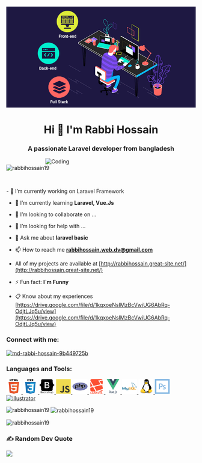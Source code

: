 ![logo](https://github.com/rabbihossain19/rabbihossain19/blob/main/gitbanner.gif)
<h1 align="center">Hi  👋 I'm Rabbi Hossain</h1>
<h3 align="center">A passionate Laravel developer from bangladesh</h3>
<img align="right" alt="Coding" width="400px" src="https://cdn.dribbble.com/users/1162077/screenshots/3848914/programmer.gif" />

<p align="left"> <img src="https://komarev.com/ghpvc/?username=rabbihossain19&label=Profile%20views&color=0e75b6&style=flat" alt="rabbihossain19" /> </p>

<p align="left"> <a href="https://twitter.com/" target="blank"><img src="https://img.shields.io/twitter/follow/?logo=twitter&style=for-the-badge" alt="" /></a> </p>
- 🔭 I’m currently working on Laravel Framework

- 🌱 I’m currently learning **Laravel, Vue.Js**

- 👯 I’m looking to collaborate on ...

- 🤔 I’m looking for help with ...

- 💬 Ask me about **laravel basic**

- 📫 How to reach me **rabbihossain.web.dv@gmail.com**

- All of my projects are available at [http://rabbihossain.great-site.net/](http://rabbihossain.great-site.net/)

- ⚡ Fun fact: **I`m Funny**

- 📋 Know about my experiences [https://drive.google.com/file/d/1kqxoeNsIMzBcVwiUG6AbRq-OdjtLJq5u/view](https://drive.google.com/file/d/1kqxoeNsIMzBcVwiUG6AbRq-OdjtLJq5u/view)


<h3 align="left">Connect with me:</h3>
<p align="left">
<a href="https://linkedin.com/in/md-rabbi-hossain-9b449725b" target="blank"><img align="center" src="https://raw.githubusercontent.com/rahuldkjain/github-profile-readme-generator/master/src/images/icons/Social/linked-in-alt.svg" alt="md-rabbi-hossain-9b449725b" height="30" width="40" /></a>
</p>




<h3 align="left">Languages and Tools:</h3>
<p align="left">
  <a href="https://www.w3.org/html/" target="_blank" rel="noreferrer">
    <img src="https://raw.githubusercontent.com/devicons/devicon/master/icons/html5/html5-original-wordmark.svg" alt="html5" width="40" height="40" />
  </a>
  <a href="https://www.w3schools.com/css/" target="_blank" rel="noreferrer">
    <img src="https://raw.githubusercontent.com/devicons/devicon/master/icons/css3/css3-original-wordmark.svg" alt="css3" width="40" height="40" />
  </a>
  <a href="https://getbootstrap.com" target="_blank" rel="noreferrer">
    <img src="https://raw.githubusercontent.com/devicons/devicon/master/icons/bootstrap/bootstrap-plain-wordmark.svg" alt="bootstrap" width="40" height="40" />
  </a>
  <a href="https://developer.mozilla.org/en-US/docs/Web/JavaScript" target="_blank" rel="noreferrer">
    <img src="https://raw.githubusercontent.com/devicons/devicon/master/icons/javascript/javascript-original.svg" alt="javascript" width="40" height="40" />
  </a>
  <a href="https://www.php.net" target="_blank" rel="noreferrer">
    <img src="https://raw.githubusercontent.com/devicons/devicon/master/icons/php/php-original.svg" alt="php" width="40" height="40" />
  </a>
  <a href="https://laravel.com/" target="_blank" rel="noreferrer">
    <img src="https://raw.githubusercontent.com/devicons/devicon/master/icons/laravel/laravel-plain-wordmark.svg" alt="laravel" width="40" height="40" />
  </a>
  <a href="https://vuejs.org/" target="_blank" rel="noreferrer">
    <img src="https://raw.githubusercontent.com/devicons/devicon/master/icons/vuejs/vuejs-original-wordmark.svg" alt="vuejs" width="40" height="40" />
  </a>
  <a href="https://www.mysql.com/" target="_blank" rel="noreferrer">
    <img src="https://raw.githubusercontent.com/devicons/devicon/master/icons/mysql/mysql-original-wordmark.svg" alt="mysql" width="40" height="40" />
  </a>
  <a href="https://www.linux.org/" target="_blank" rel="noreferrer">
    <img src="https://raw.githubusercontent.com/devicons/devicon/master/icons/linux/linux-original.svg" alt="linux" width="40" height="40" />
  </a>
  <a href="https://www.photoshop.com/en" target="_blank" rel="noreferrer">
    <img src="https://raw.githubusercontent.com/devicons/devicon/master/icons/photoshop/photoshop-line.svg" alt="photoshop" width="40" height="40" />
  </a>
<a href="https://www.adobe.com/in/products/illustrator.html" target="_blank" rel="noreferrer">
    <img src="https://www.vectorlogo.zone/logos/adobe_illustrator/adobe_illustrator-icon.svg" alt="illustrator" width="40" height="40" />
  </a>
</p>



<p><img align="left" src="https://github-readme-stats.vercel.app/api/top-langs?username=rabbihossain19&show_icons=true&locale=en&layout=compact" alt="rabbihossain19" /></p>

<p>&nbsp;<img align="center" src="https://github-readme-stats.vercel.app/api?username=rabbihossain19&show_icons=true&locale=en" alt="rabbihossain19" /></p>

<p><img align="center" src="https://github-readme-streak-stats.herokuapp.com/?user=rabbihossain19&" alt="rabbihossain19" /></p>


### ✍️ Random Dev Quote
![](https://quotes-github-readme.vercel.app/api?type=horizontal&theme=tokyonight)

